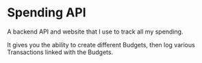 
<h1><b>Spending API</b></h1>

<p>A backend API and website that I use to track all my spending.</p>

<p>It gives you the ability to create different Budgets, then log
various Transactions linked with the Budgets.</p>